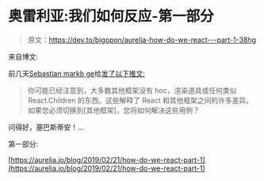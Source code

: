 # 奥雷利亚:我们如何反应-第一部分

> 原文：<https://dev.to/bigopon/aurelia-how-do-we-react---part-1-38hg>

来自博文:

前几天[Sebastian markb ge](https://twitter.com/sebmarkbage)给[发了以下推文:](https://twitter.com/sebmarkbage/status/1098310123796062209)

> 你可能已经注意到，大多数其他框架没有 hoc，渲染道具或任何类似 React.Children 的东西。这些解释了 React 和其他框架之间的许多差异。如果您必须切换到[其他框架]，您将如何解决这些用例？

问得好，塞巴斯蒂安！...

第一部分:

[https://aurelia.io/blog/2019/02/21/how-do-we-react-part-1](https://aurelia.io/blog/2019/02/21/how-do-we-react-part-1)